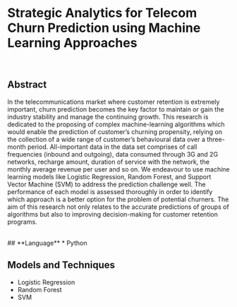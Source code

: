 # **Strategic Analytics for Telecom Churn Prediction using Machine Learning Approaches**
<br />

## Abstract
In the telecommunications market where customer retention is extremely important, churn prediction becomes the key factor to maintain or gain the industry stability and manage the continuing growth. This research is dedicated to the proposing of complex machine-learning algorithms which would enable the prediction of customer’s churning propensity, relying on the collection of a wide range of customer’s behavioural data over a three-month period. All-important data in the data set comprises of call frequencies (inbound and outgoing), data consumed through 3G and 2G networks, recharge amount, duration of service with the network, the monthly average revenue per user and so on. We endeavour to use machine learning models like Logistic Regression, Random Forest, and Support Vector Machine (SVM) to address the prediction challenge well. The performance of each model is assessed thoroughly in order to identify which approach is a better option for the problem of potential churners. The aim of this research not only relates to the accurate predictions of groups of algorithms but also to improving decision-making for customer retention programs.


<br />
## **Language**
* Python

<br />

## **Models and Techniques**
* Logistic Regression
* Random Forest
* SVM

